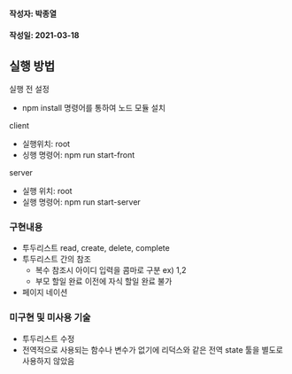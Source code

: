 #### 작성자: 박종열
#### 작성일: 2021-03-18

## 실행 방법

실행 전 설정   
- npm install 명령어를 통하여 노드 모듈 설치

client   
 - 실행위치: root  
 - 싱행 명령어: npm run start-front
 
 server  
 - 실행 위치: root  
 - 실행 명령어: npm run start-server
 
### 구현내용
- 투두리스트 read, create, delete, complete
- 투두리스트 간의 참조 
  - 복수 참조시 아이디 입력을 콤마로 구분 ex) 1,2
  - 부모 할일 완료 이전에 자식 할일 완료 불가 
- 페이지 네이션

### 미구현 및 미사용 기술
- 투두리스트 수정
- 전역적으로 사용되는 함수나 변수가 없기에 리덕스와 같은 전역 state 툴을 별도로 사용하지 않았음